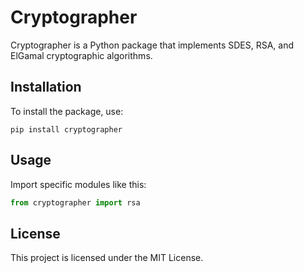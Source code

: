 # Cryptographer

Cryptographer is a Python package that implements SDES, RSA, and ElGamal cryptographic algorithms.

## Installation

To install the package, use:

```
pip install cryptographer
```

## Usage

Import specific modules like this:

```python
from cryptographer import rsa
```

## License

This project is licensed under the MIT License.
